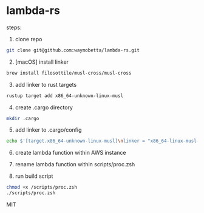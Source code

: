 # lambda-rs

steps:

1. clone repo
```zsh
git clone git@github.com:waymobetta/lambda-rs.git
```

2. [macOS] install linker
```zsh
brew install filosottile/musl-cross/musl-cross
```

3. add linker to rust targets
```zsh
rustup target add x86_64-unknown-linux-musl
```

4. create .cargo directory
```zsh
mkdir .cargo
```

5. add linker to .cargo/config
```zsh
echo $'[target.x86_64-unknown-linux-musl]\nlinker = "x86_64-linux-musl-gcc"' > .cargo/config
```

6. create lambda function within AWS instance

7. rename lambda function within scripts/proc.zsh

8. run build script
```zsh
chmod +x /scripts/proc.zsh
./scripts/proc.zsh
```

MIT
